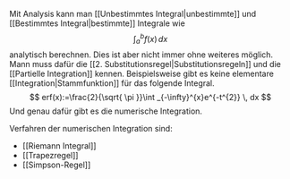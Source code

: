 Mit Analysis kann man [[Unbestimmtes Integral|unbestimmte]] und [[Bestimmtes Integral|bestimmte]] Integrale wie
$$
\int _{a}^{b}f(x) \, dx 
$$
analytisch berechnen. Dies ist aber nicht immer ohne weiteres möglich. Mann muss dafür die [[2. Substitutionsregel|Substitutionsregeln]] und die [[Partielle Integration]] kennen.
Beispielsweise gibt es keine elementare [[Integration|Stammfunktion]] für das folgende Integral.
$$
erf(x):=\frac{2}{\sqrt{ \pi }}\int _{-\infty}^{x}e^{-t^{2}} \, dx 
$$
Und genau dafür gibt es die numerische Integration.

Verfahren der numerischen Integration sind:
- [[Riemann Integral]]
- [[Trapezregel]]
- [[Simpson-Regel]]